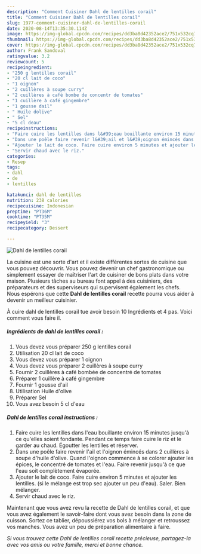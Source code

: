 ```yaml
---
description: "Comment Cuisiner Dahl de lentilles corail"
title: "Comment Cuisiner Dahl de lentilles corail"
slug: 1977-comment-cuisiner-dahl-de-lentilles-corail
date: 2020-08-14T13:35:30.114Z
image: https://img-global.cpcdn.com/recipes/dd3ba8d42352ace2/751x532cq70/dahl-de-lentilles-corail-photo-principale-de-la-recette.jpg
thumbnail: https://img-global.cpcdn.com/recipes/dd3ba8d42352ace2/751x532cq70/dahl-de-lentilles-corail-photo-principale-de-la-recette.jpg
cover: https://img-global.cpcdn.com/recipes/dd3ba8d42352ace2/751x532cq70/dahl-de-lentilles-corail-photo-principale-de-la-recette.jpg
author: Frank Sandoval
ratingvalue: 3.2
reviewcount: 5
recipeingredient:
- "250 g lentilles corail"
- "20 cl lait de coco"
- "1 oignon"
- "2 cuillères à soupe curry"
- "2 cuillères à café bombe de concentr de tomates"
- "1 cuillère à café gingembre"
- "1 gousse dail"
- " Huile dolive"
- " Sel"
- "5 cl deau"
recipeinstructions:
- "Faire cuire les lentilles dans l&#39;eau bouillante environ 15 minutes jusqu&#39;à ce qu&#39;elles soient fondante. Pendant ce temps faire cuire le riz et le garder au chaud. Égoutter les lentilles et réserver."
- "Dans une poêle faire revenir l&#39;ail et l&#39;oignon émincés dans 2 cuillères à soupe d&#39;huile d&#39;olive. Quand l&#39;oignon commence à se colorer ajouter les épices, le concentré de tomates et l&#39;eau. Faire revenir jusqu&#39;à ce que l&#39;eau soit complètement évaporée."
- "Ajouter le lait de coco. Faire cuire environ 5 minutes et ajouter les lentilles. (si le mélange est trop sec ajouter un peu d&#39;eau). Saler. Bien mélanger."
- "Servir chaud avec le riz."
categories:
- Resep
tags:
- dahl
- de
- lentilles

katakunci: dahl de lentilles 
nutrition: 238 calories
recipecuisine: Indonesian
preptime: "PT36M"
cooktime: "PT35M"
recipeyield: "3"
recipecategory: Dessert

---
```



![Dahl de lentilles corail](https://img-global.cpcdn.com/recipes/dd3ba8d42352ace2/751x532cq70/dahl-de-lentilles-corail-photo-principale-de-la-recette.jpg)

La cuisine est une sorte d'art et il existe différentes sortes de cuisine que vous pouvez découvrir. Vous pouvez devenir un chef gastronomique ou simplement essayer de maîtriser l'art de cuisiner de bons plats dans votre maison. Plusieurs tâches au bureau font appel à des cuisiniers, des préparateurs et des superviseurs qui supervisent également les chefs. Nous espérons que cette <strong> Dahl de lentilles corail </strong> recette pourra vous aider à devenir un meilleur cuisinier.

<!--inarticleads1-->

À cuire dahl de lentilles corail tue avoir besoin 10 Ingrédients et 4 pas. Voici comment vous faire il.

##### Ingrédients de dahl de lentilles corail :

1. Vous devez vous préparer 250 g lentilles corail
1. Utilisation 20 cl lait de coco
1. Vous devez vous préparer 1 oignon
1. Vous devez vous préparer 2 cuillères à soupe curry
1. Fournir 2 cuillères à café bombée de concentré de tomates
1. Préparer 1 cuillère à café gingembre
1. Fournir 1 gousse d&#39;ail
1. Utilisation  Huile d&#39;olive
1. Préparer  Sel
1. Vous avez besoin 5 cl d&#39;eau




<!--inarticleads2-->

##### Dahl de lentilles corail instructions :

1. Faire cuire les lentilles dans l&#39;eau bouillante environ 15 minutes jusqu&#39;à ce qu&#39;elles soient fondante. Pendant ce temps faire cuire le riz et le garder au chaud. Égoutter les lentilles et réserver.
1. Dans une poêle faire revenir l&#39;ail et l&#39;oignon émincés dans 2 cuillères à soupe d&#39;huile d&#39;olive. Quand l&#39;oignon commence à se colorer ajouter les épices, le concentré de tomates et l&#39;eau. Faire revenir jusqu&#39;à ce que l&#39;eau soit complètement évaporée.
1. Ajouter le lait de coco. Faire cuire environ 5 minutes et ajouter les lentilles. (si le mélange est trop sec ajouter un peu d&#39;eau). Saler. Bien mélanger.
1. Servir chaud avec le riz.




<!--inarticleads1-->

<p>
Maintenant que vous avez revu la recette de Dahl de lentilles corail, et que vous avez également le savoir-faire dont vous avez besoin dans la zone de cuisson. Sortez ce tablier, dépoussiérez vos bols à mélanger et retroussez vos manches. Vous avez un peu de préparation alimentaire à faire.
</p>

<p>
<i>Si vous trouvez cette Dahl de lentilles corail recette précieuse, partagez-la avec vos amis ou votre famille, merci et bonne chance.</i>
</p>

